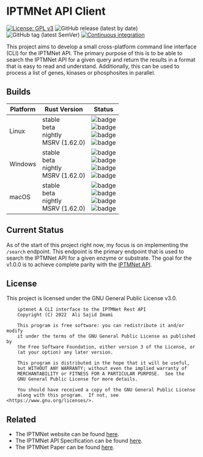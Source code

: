 
# IPTMNet API Client

[![License: GPL v3](https://img.shields.io/badge/License-GPLv3-blue.svg)](https://www.gnu.org/licenses/gpl-3.0)
![GitHub release (latest by date)](https://img.shields.io/github/v/release/AliSajid/iptmnet_client)
![GitHub tag (latest SemVer)](https://img.shields.io/github/v/tag/AliSajid/iptmnet_client)
[![Continuous integration](https://github.com/AliSajid/hellorltk/actions/workflows/ci.yaml/badge.svg?branch=main&event=push)](https://github.com/AliSajid/iptmnet_client/actions/workflows/ci.yaml)

This project aims to develop a small cross-platform command line interface (CLI) for the IPTMNet API. The primary purpose of this is to be able to search the IPTMNet API for a given query and return the results in a format that is easy to read and understand. Additionally, this can be used to process a list of genes, kinases or phosphosites in parallel.

## Builds

| Platform | Rust Version |Status |
| -------- | ------ | ------ |
| Linux    | stable <br/> beta <br/> nightly <br/> MSRV (1.62.0) | ![badge](https://img.shields.io/endpoint?url=https://gist.githubusercontent.com/AliSajid/ffc7577cb1032996417a2c97f8715009/raw/ubuntu-stable.json) <br/> ![badge](https://img.shields.io/endpoint?url=https://gist.githubusercontent.com/AliSajid/ffc7577cb1032996417a2c97f8715009/raw/ubuntu-beta.json) <br/> ![badge](https://img.shields.io/endpoint?url=https://gist.githubusercontent.com/AliSajid/ffc7577cb1032996417a2c97f8715009/raw/ubuntu-nightly.json) <br/> ![badge](https://img.shields.io/endpoint?url=https://gist.githubusercontent.com/AliSajid/ffc7577cb1032996417a2c97f8715009/raw/ubuntu-msrv.json) |
| Windows  | stable <br/> beta <br/> nightly <br/> MSRV (1.62.0) | ![badge](https://img.shields.io/endpoint?url=https://gist.githubusercontent.com/AliSajid/ffc7577cb1032996417a2c97f8715009/raw/windows-stable.json) <br/> ![badge](https://img.shields.io/endpoint?url=https://gist.githubusercontent.com/AliSajid/ffc7577cb1032996417a2c97f8715009/raw/windows-beta.json) <br/> ![badge](https://img.shields.io/endpoint?url=https://gist.githubusercontent.com/AliSajid/ffc7577cb1032996417a2c97f8715009/raw/windows-nightly.json) <br/> ![badge](https://img.shields.io/endpoint?url=https://gist.githubusercontent.com/AliSajid/ffc7577cb1032996417a2c97f8715009/raw/windows-msrv.json) |
| macOS    | stable <br/> beta <br/> nightly <br/> MSRV (1.62.0) | ![badge](https://img.shields.io/endpoint?url=https://gist.githubusercontent.com/AliSajid/ffc7577cb1032996417a2c97f8715009/raw/macos-stable.json) <br/> ![badge](https://img.shields.io/endpoint?url=https://gist.githubusercontent.com/AliSajid/ffc7577cb1032996417a2c97f8715009/raw/macos-beta.json) <br/> ![badge](https://img.shields.io/endpoint?url=https://gist.githubusercontent.com/AliSajid/ffc7577cb1032996417a2c97f8715009/raw/macos-nightly.json) <br/> ![badge](https://img.shields.io/endpoint?url=https://gist.githubusercontent.com/AliSajid/ffc7577cb1032996417a2c97f8715009/raw/macos-msrv.json) |

## Current Status

As of the start of this project right now, my focus is on implementing the `/search` endpoint. This endpoint is the primary endpoint that is used to search the IPTMNet API for a given enzyme or substrate. The goal for the v1.0.0 is to achieve complete parity with the [IPTMNet API](https://research.bioinformatics.udel.edu/iptmnet/about/api).

## License

This project is licensed under the GNU General Public License v3.0.

```text
    iptmnet A CLI interface to the IPTMNet Rest API
    Copyright (C) 2022  Ali Sajid Imami

    This program is free software: you can redistribute it and/or modify
    it under the terms of the GNU General Public License as published by
    the Free Software Foundation, either version 3 of the License, or
    (at your option) any later version.

    This program is distributed in the hope that it will be useful,
    but WITHOUT ANY WARRANTY; without even the implied warranty of
    MERCHANTABILITY or FITNESS FOR A PARTICULAR PURPOSE.  See the
    GNU General Public License for more details.

    You should have received a copy of the GNU General Public License
    along with this program.  If not, see <https://www.gnu.org/licenses/>.
```

## Related

* The IPTMNet website can be found [here](https://research.bioinformatics.udel.edu/iptmnet/).
* The IPTMNet API Specification can be found [here](https://research.bioinformatics.udel.edu/iptmnet/api/doc/).
* The IPTMNet Paper can be found [here](https://academic.oup.com/nar/article/46/D1/D542/4626766).
